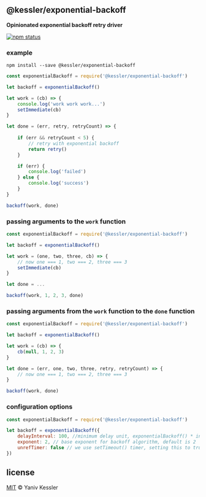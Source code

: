 ## @kessler/exponential-backoff

**Opinionated exponential backoff retry driver**

[![npm status](http://img.shields.io/npm/v/@kessler/exponential-backoff.svg?style=flat-square)](https://www.npmjs.org/package/@kessler/exponential-backoff) 

### example

`npm install --save @kessler/exponential-backoff`

```js
const exponentialBackoff = require('@kessler/exponential-backoff')

let backoff = exponentialBackoff()

let work = (cb) => {
    console.log('work work work...')
    setImmediate(cb)
}

let done = (err, retry, retryCount) => {
    
    if (err && retryCount < 5) {
        // retry with exponential backoff
        return retry()
    }

    if (err) {
        console.log('failed')
    } else {
        console.log('success')
    }
}

backoff(work, done)

```

### passing arguments to the `work` function

```js
const exponentialBackoff = require('@kessler/exponential-backoff')

let backoff = exponentialBackoff()

let work = (one, two, three, cb) => {
    // now one === 1, two === 2, three === 3
    setImmediate(cb)
}

let done = ...

backoff(work, 1, 2, 3, done)

```

### passing arguments from the `work` function to the `done` function

```js
const exponentialBackoff = require('@kessler/exponential-backoff')

let backoff = exponentialBackoff()

let work = (cb) => {
    cb(null, 1, 2, 3)
}

let done = (err, one, two, three, retry, retryCount) => {
    // now one === 1, two === 2, three === 3
}

backoff(work, done)

```

### configuration options

```js
const exponentialBackoff = require('@kessler/exponential-backoff')

let backoff = exponentialBackoff({
    delayInterval: 100, //minimum delay unit, exponentialBackoff() * intervalInMillis === delay, default is 100ms
    exponent: 2, // base exponent for backoff algorithm, default is 2
    unrefTimer: false // we use setTimeout() timer, setting this to true will cause setTimeout().unref() to be called
})

```

## license

[MIT](http://opensource.org/licenses/MIT) © Yaniv Kessler
